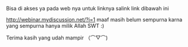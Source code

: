 Bisa di akses ya pada web nya
untuk linknya salink link dibawah ini

http://webinar.mydiscussion.net/?i=1
maaf masih belum sempurna
karna yang sempurna hanya milik Allah SWT :)

Terima kasih yang udah mampir （⌒▽⌒)
